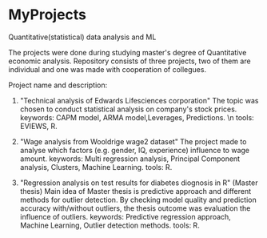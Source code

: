# MyProjects
Quantitative(statistical) data analysis and ML

The projects were done during studying master's degree of Quantitative economic analysis.
Repository consists of three projects, two of them are individual and one was made with cooperation of collegues.

Project name and description:

1. "Technical analysis of Edwards Lifesciences corporation" 
The topic was chosen to conduct statistical analysis on company's stock prices.
keywords: CAPM model, ARMA model,Leverages, Predictions. \n
tools: EVIEWS, R.

2. "Wage analysis from Wooldrige wage2 dataset"
The project made to analyse which factors (e.g. gender, IQ, experience) influence to wage amount. 
keywords: Multi regression analysis, Principal Component analysis, Clusters, Machine Learning.
tools: R.

3. "Regression analysis on test results for diabetes diognosis in R" (Master thesis)
Main idea of Master thesis is predictive approach and different methods for outlier detection. By checking model quality and prediction accuracy with/without outliers, the thesis outcome was evaluation the influence of outliers.
keywords: Predictive regression approach, Machine Learning, Outlier detection methods.
tools: R.


